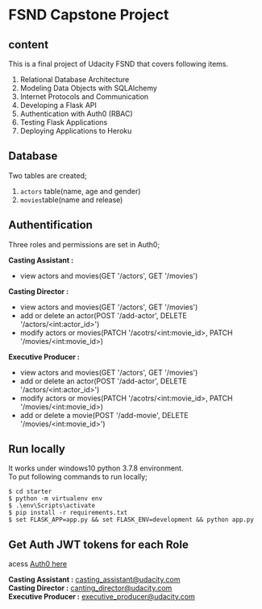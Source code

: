 # FSND Capstone Project
## content
This is a final project of Udacity FSND that covers following items.
1. Relational Database Architecture
2. Modeling Data Objects with SQLAlchemy
3. Internet Protocols and Communication
4. Developing a Flask API
5. Authentication with Auth0 (RBAC)
6. Testing Flask Applications
7. Deploying Applications to Heroku

## Database
Two tables are created;
1. `actors` table(name, age and gender)
2. `movies`table(name and release) 

## Authentification
Three roles and permissions are set in Auth0;

**Casting Assistant :** <br>
- view actors and movies(GET '/actors', GET '/movies')<br>

**Casting Director :** <br>
- view actors and movies(GET '/actors', GET '/movies')<br>
- add or delete an actor(POST '/add-actor', DELETE '/actors/\<int:actor_id>')<br>
- modify actors or movies(PATCH '/acotrs/\<int:movie_id>, PATCH '/movies/\<int:movie_id>) <br>

**Executive Producer :**<br>
- view actors and movies(GET '/actors', GET '/movies')<br>
- add or delete an actor(POST '/add-actor', DELETE '/actors/\<int:actor_id>')<br>
- modify actors or movies(PATCH '/acotrs/\<int:movie_id>, PATCH '/movies/\<int:movie_id>) <br>
- add or delete a movie(POST '/add-movie', DELETE '/movies/\<int:movie_id>')<br> 


## Run locally
It works under windows10 python 3.7.8 environment. <br>
To put following commands to run locally;

`$ cd starter`<br>
`$ python -m virtualenv env`<br>
`$ .\env\Scripts\activate`<br>
`$ pip install -r requirements.txt`<br>
`$ set FLASK_APP=app.py && set FLASK_ENV=development && python app.py`<br>

## Get Auth JWT tokens for each Role

acess [Auth0 here](https://tomascap.jp.auth0.com/authorize?audience=agency&response_type=token&client_id=53BPJctnRYyC5bBVLQhRwxZRrFTO9Wgf&redirect_uri=https://heichi.herokuapp.com/)

**Casting Assistant :** casting_assistant@udacity.com<br>
**Casting Director :** canting_director@udacity.com<br>
**Executive Producer :** executive_producer@udacity.com<br>